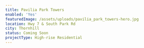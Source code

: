```yaml
---
title: Pavilia Park Towers
enabled: 'Yes'
featuredImage: /assets/uploads/pavilia_park_towers-hero.jpg
location: Hwy 7 & South Park Rd
city: Thornhill
status: Coming Soon
projectType: High-rise Residential
---
```


